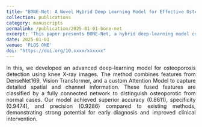 ```yaml
---
title: "BONE-Net: A Novel Hybrid Deep Learning Model for Effective Osteoporosis Detection"
collection: publications
category: manuscripts
permalink: /publication/2025-01-01-bone-net
excerpt: 'This paper presents BONE-Net, a hybrid deep-learning model combining DenseNet169, Vision Transformer, and Attention Module for osteoporosis detection.'
date: 2025-01-01
venue: 'PLOS ONE'
doi: "https://doi.org/10.xxxx/xxxxxx"
---
```


<p style="text-align: justify;">
 In this, we developed an advanced deep-learning model for osteoporosis detection using knee X-ray images. The method combines features from DenseNet169, Vision Transformer, and a custom Attention Model to capture detailed spatial and channel information. These fused features are classified by a fully connected network to distinguish osteoporotic from normal cases. Our model achieved superior accuracy (0.8611), specificity (0.9474), and precision (0.9286) compared to existing methods, demonstrating strong potential for early diagnosis and improved clinical intervention.
 </p>